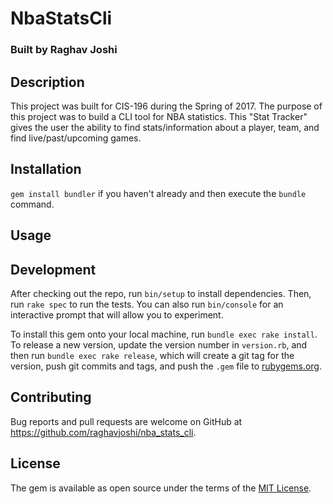 # NbaStatsCli
### Built by Raghav Joshi

## Description
This project was built for CIS-196 during the Spring of 2017. The purpose of this
project was to build a CLI tool for NBA statistics. This "Stat Tracker" gives the
user the ability to find stats/information about a player, team, and find
live/past/upcoming games.

## Installation
`gem install bundler` if you haven't already and then execute the `bundle` command.

## Usage


## Development

After checking out the repo, run `bin/setup` to install dependencies. Then, run `rake spec` to run the tests. You can also run `bin/console` for an interactive prompt that will allow you to experiment.

To install this gem onto your local machine, run `bundle exec rake install`. To release a new version, update the version number in `version.rb`, and then run `bundle exec rake release`, which will create a git tag for the version, push git commits and tags, and push the `.gem` file to [rubygems.org](https://rubygems.org).

## Contributing

Bug reports and pull requests are welcome on GitHub at https://github.com/raghavjoshi/nba_stats_cli.


## License

The gem is available as open source under the terms of the [MIT License](http://opensource.org/licenses/MIT).
